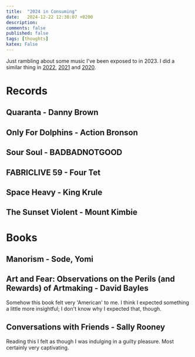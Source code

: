 ```yaml
---
title:  "2024 in Consuming"
date:   2024-12-22 12:38:07 +0200
description:
comments: false
published: false
tags: [thoughts]
katex: False
---
```


Just rambling about some music I've been exposed to in 2023. I did a similar thing in
[2022](https://kevinkle.in/posts/2022-12-22-2022_consuming/),
[2021](https://kevinkle.in/posts/2021-12-28-2021_consuming/) and
[2020](https://kevinkle.in/posts/2021-01-02-2020_consuming/).

# Records

## Quaranta - Danny Brown

## Only For Dolphins - Action Bronson

## Sour Soul - BADBADNOTGOOD

## FABRICLIVE 59 - Four Tet

## Space Heavy - King Krule

## The Sunset Violent - Mount Kimbie

# Books

## Manorism - Sode, Yomi

## Art and Fear: Observations on the Perils (and Rewards) of Artmaking - David Bayles
Somehow this book felt very 'American' to me. I think I expected
something a little more insightful; I don't know why I expected that, though.

## Conversations with Friends - Sally Rooney
Reading this I felt as though I was indulging in a guilty
pleasure. Most certainly very captivating.



